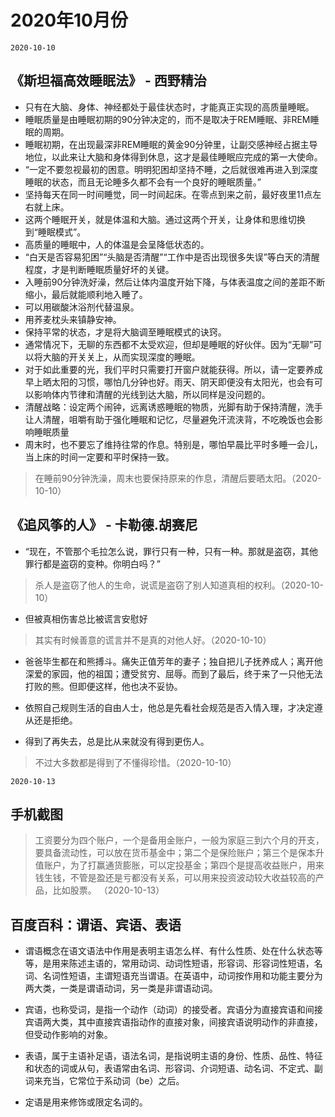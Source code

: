 # 2020年10月份 <Markmap />

`2020-10-10`

## 《斯坦福高效睡眠法》 - 西野精治

* 只有在大脑、身体、神经都处于最佳状态时，才能真正实现的高质量睡眠。
* 睡眠质量是由睡眠初期的90分钟决定的，而不是取决于REM睡眠、非REM睡眠的周期。
* 睡眠初期，在出现最深非REM睡眠的黄金90分钟里，让副交感神经占据主导地位，以此来让大脑和身体得到休息，这才是最佳睡眠应完成的第一大使命。
* “一定不要忽视最初的困意。明明犯困却坚持不睡，之后就很难再进入到深度睡眠的状态，而且无论睡多久都不会有一个良好的睡眠质量。”
* 坚持每天在同一时间睡觉，同一时间起床。在零点到来之前，最好夜里11点左右就上床。
* 这两个睡眠开关，就是体温和大脑。通过这两个开关，让身体和思维切换到“睡眠模式”。
* 高质量的睡眠中，人的体温是会呈降低状态的。
* “白天是否容易犯困”“头脑是否清醒”“工作中是否出现很多失误”等白天的清醒程度，才是判断睡眠质量好坏的关键。
* 入睡前90分钟洗好澡，然后让体内温度开始下降，与体表温度之间的差距不断缩小，最后就能顺利地入睡了。
* 可以用碳酸沐浴剂代替温泉。
* 用荞麦枕头来镇静安神。
* 保持平常的状态，才是将大脑调至睡眠模式的诀窍。
* 通常情况下，无聊的东西都不太受欢迎，但却是睡眠的好伙伴。因为“无聊”可以将大脑的开关关上，从而实现深度的睡眠。
* 对于如此重要的光，我们平时只需要打开窗户就能获得。所以，请一定要养成早上晒太阳的习惯，哪怕几分钟也好。雨天、阴天即便没有太阳光，也会有可以影响体内节律和清醒的光线到达大脑，所以同样是没问题的。
* 清醒战略：设定两个闹钟，远离诱惑睡眠的物质，光脚有助于保持清醒，洗手让人清醒，咀嚼有助于强化睡眠和记忆，尽量避免汗流浃背，不吃晚饭也会影响睡眠质量
* 周末时，也不要忘了维持往常的作息。特别是，哪怕早晨比平时多睡一会儿，当上床的时间一定要和平时保持一致。

>  在睡前90分钟洗澡，周末也要保持原来的作息，清醒后要晒太阳。（2020-10-10）

## 《追风筝的人》 - 卡勒德.胡赛尼

* “现在，不管那个毛拉怎么说，罪行只有一种，只有一种。那就是盗窃，其他罪行都是盗窃的变种。你明白吗？”

>  杀人是盗窃了他人的生命，说谎是盗窃了别人知道真相的权利。（2020-10-10）

* 但被真相伤害总比被谎言安慰好

>  其实有时候善意的谎言并不是真的对他人好。（2020-10-10）

* 爸爸毕生都在和熊搏斗。痛失正值芳年的妻子；独自把儿子抚养成人；离开他深爱的家园，他的祖国；遭受贫穷、屈辱。而到了最后，终于来了一只他无法打败的熊。但即便这样，他也决不妥协。
* 依照自己规则生活的自由人士，他总是先看社会规范是否入情入理，才决定遵从还是拒绝。

* 得到了再失去，总是比从来就没有得到更伤人。

>  不过大多数都是得到了不懂得珍惜。（2020-10-10）

`2020-10-13`

## 手机截图

>  工资要分为四个账户，一个是备用金账户，一般为家庭三到六个月的开支，要具备流动性，可以放在货币基金中；第二个是保险账户；第三个是保本升值账户，为了打赢通货膨胀，可以定投基金；第四个是提高收益账户，用来钱生钱，不管是盈还是亏都没有关系，可以用来投资波动较大收益较高的产品，比如股票。 （2020-10-13）

## 百度百科：谓语、宾语、表语

* 谓语概念在语文语法中作用是表明主语怎么样、有什么性质、处在什么状态等等，是用来陈述主语的，常用动词、动词性短语，形容词、形容词性短语，名词、名词性短语，主谓短语充当谓语。在英语中，动词按作用和功能主要分为两大类，一类是谓语动词，另一类是非谓语动词。

* 宾语，也称受词，是指一个动作（动词）的接受者。宾语分为直接宾语和间接宾语两大类，其中直接宾语指动作的直接对象，间接宾语说明动作的非直接，但受动作影响的对象。

* 表语，属于主语补足语，语法名词，是指说明主语的身份、性质、品性、特征和状态的词或从句，表语常由名词、形容词、介词短语、动名词、不定式、副词来充当，它常位于系动词（be）之后。

* 定语是用来修饰或限定名词的。